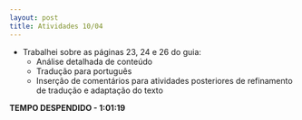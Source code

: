 ```yaml
---
layout: post
title: Atividades 10/04
---
```


- Trabalhei sobre as páginas 23, 24 e 26 do guia:
	- Análise detalhada de conteúdo
	- Tradução para português
	- Inserção de comentários para atividades posteriores de refinamento de tradução e adaptação do texto

**TEMPO DESPENDIDO - 1:01:19**

